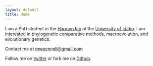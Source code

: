 ```yaml
---
layout: default
title: Home
---
```


I am a PhD student in the [Harmon lab](http://www.webpages.uidaho.edu/~lukeh/) at the [University of Idaho](http://www.ibest.uidaho.edu/). I am interested in phylogenetic comparative methods, macroevolution, and evolutionary genetics.

Contact me at mwpennell@gmail.com

Follow me on [twitter](https://twitter.com/mwpennell) or fork me on [Github](https://github.com/mwpennell).

